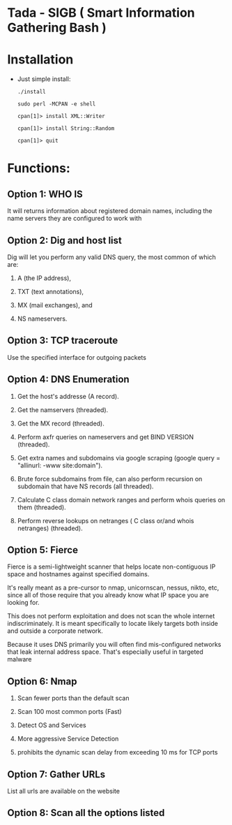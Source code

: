 # Tada - SIGB ( Smart Information Gathering Bash )
# Installation

+ Just simple install:

    `./install`

    `sudo perl -MCPAN -e shell`

    `cpan[1]> install XML::Writer`

    `cpan[1]> install String::Random`

    `cpan[1]> quit`

# Functions:

## Option 1: WHO IS

It will returns information about registered domain names, including the name servers they are configured to work with

## Option 2: Dig and host list

Dig will let you perform any valid DNS query, the most common of which are:

1) A (the IP address),

2) TXT (text annotations),

3) MX (mail exchanges), and

4) NS nameservers.

## Option 3: TCP traceroute

Use the specified interface for outgoing packets

## Option 4: DNS Enumeration

1) Get the host's addresse (A record).

2) Get the namservers (threaded).

3) Get the MX record (threaded).

4) Perform axfr queries on nameservers and get BIND VERSION (threaded).

5) Get extra names and subdomains via google scraping
   (google query = "allinurl: -www site:domain").

6) Brute force subdomains from file, can also perform recursion
      on subdomain that have NS records (all threaded).

7) Calculate C class domain network ranges and perform whois
         queries on them (threaded).

8) Perform reverse lookups on netranges
   ( C class or/and whois netranges) (threaded).

## Option 5: Fierce

Fierce is a semi-lightweight scanner that helps locate non-contiguous IP space and hostnames against specified domains.

It's really meant as a pre-cursor to nmap, unicornscan, nessus, nikto, etc, since all of those require that you already know what IP space you are looking for.

This does not perform exploitation and does not scan the whole internet indiscriminately. It is meant specifically to locate likely targets both inside and outside a corporate network.

Because it uses DNS primarily you will often find mis-configured networks that leak internal address space. That's especially useful in targeted malware

## Option 6: Nmap

1) Scan fewer ports than the default scan

2) Scan 100 most common ports (Fast)

3) Detect OS and Services 

4) More aggressive Service Detection

5) prohibits the dynamic scan delay from exceeding 10 ms for TCP ports

## Option 7: Gather URLs

List all urls are available on the website

## Option 8: Scan all the options listed
